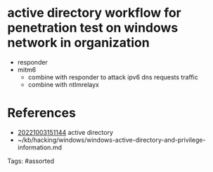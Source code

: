 # active directory  workflow for penetration test on windows network in organization
- responder
- mitm6
  - combine with responder to attack ipv6 dns requests traffic
  - combine with ntlmrelayx

# References
- [20221003151144](/zet/20221003151144/) active directory 
- ~/kb/hacking/windows/windows-active-directory-and-privilege-information.md

Tags:
    #assorted

